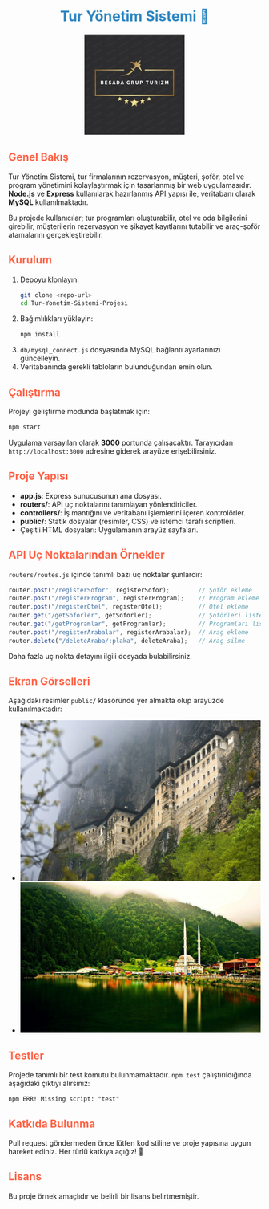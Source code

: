 <h1 style="color:#2E86C1;text-align:center;">Tur Yönetim Sistemi 🚐</h1>

<p align="center">
  <img src="public/logo.jpg" alt="Proje Logosu" width="200"/>
</p>

## <span style="color:#ff6347">Genel Bakış</span>

Tur Yönetim Sistemi, tur firmalarının rezervasyon, müşteri, şoför, otel ve program yönetimini kolaylaştırmak için tasarlanmış bir web uygulamasıdır. **Node.js** ve **Express** kullanılarak hazırlanmış API yapısı ile, veritabanı olarak **MySQL** kullanılmaktadır.

Bu projede kullanıcılar; tur programları oluşturabilir, otel ve oda bilgilerini girebilir, müşterilerin rezervasyon ve şikayet kayıtlarını tutabilir ve araç-şoför atamalarını gerçekleştirebilir.

## <span style="color:#ff6347">Kurulum</span>

1. Depoyu klonlayın:
   ```bash
   git clone <repo-url>
   cd Tur-Yonetim-Sistemi-Projesi
   ```
2. Bağımlılıkları yükleyin:
   ```bash
   npm install
   ```
3. `db/mysql_connect.js` dosyasında MySQL bağlantı ayarlarınızı güncelleyin.
4. Veritabanında gerekli tabloların bulunduğundan emin olun.

## <span style="color:#ff6347">Çalıştırma</span>

Projeyi geliştirme modunda başlatmak için:
```bash
npm start
```
Uygulama varsayılan olarak **3000** portunda çalışacaktır. Tarayıcıdan `http://localhost:3000` adresine giderek arayüze erişebilirsiniz.

## <span style="color:#ff6347">Proje Yapısı</span>

- **app.js**: Express sunucusunun ana dosyası.
- **routers/**: API uç noktalarını tanımlayan yönlendiriciler.
- **controllers/**: İş mantığını ve veritabanı işlemlerini içeren kontrolörler.
- **public/**: Statik dosyalar (resimler, CSS) ve istemci tarafı scriptleri.
- Çeşitli HTML dosyaları: Uygulamanın arayüz sayfaları.

## <span style="color:#ff6347">API Uç Noktalarından Örnekler</span>

`routers/routes.js` içinde tanımlı bazı uç noktalar şunlardır:
```javascript
router.post("/registerSofor", registerSofor);        // Şoför ekleme
router.post("/registerProgram", registerProgram);    // Program ekleme
router.post("/registerOtel", registerOtel);          // Otel ekleme
router.get("/getSoforler", getSoforler);             // Şoförleri listeleme
router.get("/getProgramlar", getProgramlar);         // Programları listeleme
router.post("/registerArabalar", registerArabalar);  // Araç ekleme
router.delete("/deleteAraba/:plaka", deleteAraba);   // Araç silme
```
Daha fazla uç nokta detayını ilgili dosyada bulabilirsiniz.

## <span style="color:#ff6347">Ekran Görselleri</span>

Aşağıdaki resimler `public/` klasöründe yer almakta olup arayüzde kullanılmaktadır:

- ![Sumela](public/sumela.jpg)
- ![Uzungöl](public/uzungol.jpg)

## <span style="color:#ff6347">Testler</span>

Projede tanımlı bir test komutu bulunmamaktadır. `npm test` çalıştırıldığında aşağıdaki çıktıyı alırsınız:
```
npm ERR! Missing script: "test"
```

## <span style="color:#ff6347">Katkıda Bulunma</span>

Pull request göndermeden önce lütfen kod stiline ve proje yapısına uygun hareket ediniz. Her türlü katkıya açığız! 🙌

## <span style="color:#ff6347">Lisans</span>

Bu proje örnek amaçlıdır ve belirli bir lisans belirtmemiştir.
